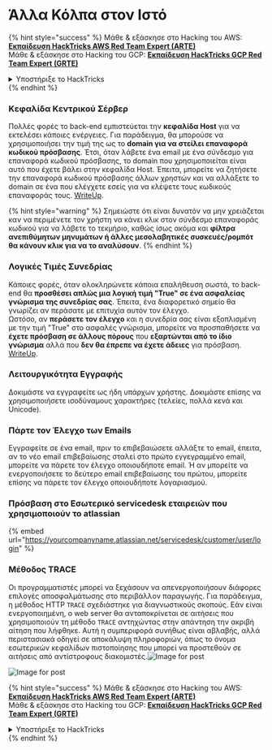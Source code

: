 # Άλλα Κόλπα στον Ιστό

{% hint style="success" %}
Μάθε & εξάσκησε στο Hacking του AWS:<img src="/.gitbook/assets/arte.png" alt="" data-size="line">[**Εκπαίδευση HackTricks AWS Red Team Expert (ARTE)**](https://training.hacktricks.xyz/courses/arte)<img src="/.gitbook/assets/arte.png" alt="" data-size="line">\
Μάθε & εξάσκησε στο Hacking του GCP: <img src="/.gitbook/assets/grte.png" alt="" data-size="line">[**Εκπαίδευση HackTricks GCP Red Team Expert (GRTE)**<img src="/.gitbook/assets/grte.png" alt="" data-size="line">](https://training.hacktricks.xyz/courses/grte)

<details>

<summary>Υποστήριξε το HackTricks</summary>

* Ελέγξτε τα [**σχέδια συνδρομής**](https://github.com/sponsors/carlospolop)!
* **Συμμετέχετε** 💬 στην [**ομάδα Discord**](https://discord.gg/hRep4RUj7f) ή στην [**ομάδα telegram**](https://t.me/peass) ή **ακολουθήστε** μας στο **Twitter** 🐦 [**@hacktricks\_live**](https://twitter.com/hacktricks\_live)**.**
* **Μοιραστείτε κόλπα hacking υποβάλλοντας PRs** στα αποθετήρια [**HackTricks**](https://github.com/carlospolop/hacktricks) και [**HackTricks Cloud**](https://github.com/carlospolop/hacktricks-cloud).

</details>
{% endhint %}

### Κεφαλίδα Κεντρικού Σέρβερ

Πολλές φορές το back-end εμπιστεύεται την **κεφαλίδα Host** για να εκτελέσει κάποιες ενέργειες. Για παράδειγμα, θα μπορούσε να χρησιμοποιήσει την τιμή της ως το **domain για να στείλει επαναφορά κωδικού πρόσβασης**. Έτσι, όταν λάβετε ένα email με ένα σύνδεσμο για επαναφορά κωδικού πρόσβασης, το domain που χρησιμοποιείται είναι αυτό που έχετε βάλει στην κεφαλίδα Host. Έπειτα, μπορείτε να ζητήσετε την επαναφορά κωδικού πρόσβασης άλλων χρηστών και να αλλάξετε το domain σε ένα που ελέγχετε εσείς για να κλέψετε τους κωδικούς επαναφοράς τους. [WriteUp](https://medium.com/nassec-cybersecurity-writeups/how-i-was-able-to-take-over-any-users-account-with-host-header-injection-546fff6d0f2).

{% hint style="warning" %}
Σημειώστε ότι είναι δυνατόν να μην χρειάζεται καν να περιμένετε τον χρήστη να κάνει κλικ στον σύνδεσμο επαναφοράς κωδικού για να λάβετε το τεκμήριο, καθώς ίσως ακόμα και **φίλτρα ανεπιθύμητων μηνυμάτων ή άλλες μεσολαβητικές συσκευές/ρομπότ θα κάνουν κλικ για να το αναλύσουν**.
{% endhint %}

### Λογικές Τιμές Συνεδρίας

Κάποιες φορές, όταν ολοκληρώνετε κάποια επαλήθευση σωστά, το back-end θα **προσθέσει απλώς μια λογική τιμή "True" σε ένα ασφαλείας γνώρισμα της συνεδρίας σας**. Έπειτα, ένα διαφορετικό σημείο θα γνωρίζει αν περάσατε με επιτυχία αυτόν τον έλεγχο.\
Ωστόσο, αν **περάσετε τον έλεγχο** και η συνεδρία σας είναι εξοπλισμένη με την τιμή "True" στο ασφαλές γνώρισμα, μπορείτε να προσπαθήσετε να **έχετε πρόσβαση σε άλλους πόρους** που **εξαρτώνται από το ίδιο γνώρισμα** αλλά που **δεν θα έπρεπε να έχετε άδειες** για πρόσβαση. [WriteUp](https://medium.com/@ozguralp/a-less-known-attack-vector-second-order-idor-attacks-14468009781a).

### Λειτουργικότητα Εγγραφής

Δοκιμάστε να εγγραφείτε ως ήδη υπάρχων χρήστης. Δοκιμάστε επίσης να χρησιμοποιήσετε ισοδύναμους χαρακτήρες (τελείες, πολλά κενά και Unicode).

### Πάρτε τον Έλεγχο των Emails

Εγγραφείτε σε ένα email, πριν το επιβεβαιώσετε αλλάξτε το email, έπειτα, αν το νέο email επιβεβαίωσης σταλεί στο πρώτο εγγεγραμμένο email, μπορείτε να πάρετε τον έλεγχο οποιουδήποτε email. Ή αν μπορείτε να ενεργοποιήσετε το δεύτερο email επιβεβαίωσης του πρώτου, μπορείτε επίσης να πάρετε τον έλεγχο οποιουδήποτε λογαριασμού.

### Πρόσβαση στο Εσωτερικό servicedesk εταιρειών που χρησιμοποιούν το atlassian

{% embed url="https://yourcompanyname.atlassian.net/servicedesk/customer/user/login" %}

### Μέθοδος TRACE

Οι προγραμματιστές μπορεί να ξεχάσουν να απενεργοποιήσουν διάφορες επιλογές αποσφαλμάτωσης στο περιβάλλον παραγωγής. Για παράδειγμα, η μέθοδος HTTP `TRACE` σχεδιάστηκε για διαγνωστικούς σκοπούς. Εάν είναι ενεργοποιημένη, ο web server θα ανταποκρίνεται σε αιτήσεις που χρησιμοποιούν τη μέθοδο `TRACE` αντηχώντας στην απάντηση την ακριβή αίτηση που λήφθηκε. Αυτή η συμπεριφορά συνήθως είναι αβλαβής, αλλά περιστασιακά οδηγεί σε αποκάλυψη πληροφοριών, όπως το όνομα εσωτερικών κεφαλίδων πιστοποίησης που μπορεί να προστεθούν σε αιτήσεις από αντίστροφους διακομιστές.![Image for post](https://miro.medium.com/max/60/1\*wDFRADTOd9Tj63xucenvAA.png?q=20)

![Image for post](https://miro.medium.com/max/1330/1\*wDFRADTOd9Tj63xucenvAA.png)


{% hint style="success" %}
Μάθε & εξάσκησε στο Hacking του AWS:<img src="/.gitbook/assets/arte.png" alt="" data-size="line">[**Εκπαίδευση HackTricks AWS Red Team Expert (ARTE)**](https://training.hacktricks.xyz/courses/arte)<img src="/.gitbook/assets/arte.png" alt="" data-size="line">\
Μάθε & εξάσκησε στο Hacking του GCP: <img src="/.gitbook/assets/grte.png" alt="" data-size="line">[**Εκπαίδευση HackTricks GCP Red Team Expert (GRTE)**<img src="/.gitbook/assets/grte.png" alt="" data-size="line">](https://training.hacktricks.xyz/courses/grte)

<details>

<summary>Υποστήριξε το HackTricks</summary>

* Ελέγξτε τα [**σχέδια συνδρομής**](https://github.com/sponsors/carlospolop)!
* **Συμμετέχετε** 💬 στην [**ομάδα Discord**](https://discord.gg/hRep4RUj7f) ή στην [**ομάδα telegram**](https://t.me/peass) ή **ακολουθήστε** μας στο **Twitter** 🐦 [**@hacktricks\_live**](https://twitter.com/hacktricks\_live)**.**
* **Μοιραστείτε κόλπα hacking υποβάλλοντας PRs** στα αποθετήρια [**HackTricks**](https://github.com/carlospolop/hacktricks) και [**HackTricks Cloud**](https://github.com/carlospolop/hacktricks-cloud).

</details>
{% endhint %}
